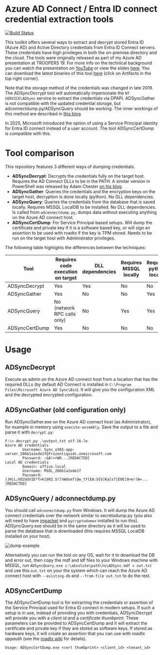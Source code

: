 # Azure AD Connect / Entra ID connect credential extraction tools
[![Build Status](https://dev.azure.com/dirkjanm/adconnectdump/_apis/build/status/fox-it.adconnectdump?branchName=master)](https://dev.azure.com/dirkjanm/adconnectdump/_build/latest?definitionId=16&branchName=master)

This toolkit offers several ways to extract and decrypt stored Entra ID (Azure AD) and Active Directory credentials from Entra ID Connect servers. These credentials have high privileges in both the on-premise directory and the cloud. The tools were originally released as part of my Azure AD presentation at TROOPERS 19. For more info on the technical background you can watch the presentation on [YouTube](https://www.youtube.com/watch?v=JEIR5oGCwdg) or view the slides [here](https://www.slideshare.net/DirkjanMollema/im-in-your-cloud-reading-everyones-email-hacking-azure-ad-via-active-directory).  You can download the latest binaries of this tool [here](https://dev.azure.com/dirkjanm/adconnectdump/_build/latest?definitionId=16&branchName=master) (click on Artifacts in the top right corner).

Note that the storage method of the credentials was changed in late 2019. The ADSyncDecrypt tool will automatically impersonate the `NT SERVICE\ADSync` service to extract the credentials via DPAPI. ADSyncGather is not compatible with the updated credential storage, but adconnectdump.py/ADSyncQuery should be working. The inner workings of this method are described in [this blog](https://dirkjanm.io/updating-adconnectdump-a-journey-into-dpapi/).

In 2025, Microsoft introduced the option of using a Service Principal identity for Entra ID connect instead of a user account. The tool ADSyncCertDump is compatible with this.

# Tool comparison
This repository features 3 different ways of dumping credentials. 
- **ADSyncDecrypt**: Decrypts the credentials fully on the target host. Requires the AD Connect DLLs to be in the PATH. A similar version in PowerShell was released by Adam Chester [on his blog](https://blog.xpnsec.com/azuread-connect-for-redteam/).
- **ADSyncGather**: Queries the credentials and the encryption keys on the target host, decryption is done locally (python). No DLL dependencies.
- **ADSyncQuery**: Queries the credentials from the database that is saved locally. Requires MSSQL LocalDB to be installed. No DLL dependencies. Is called from `adconnectdump.py`, dumps data without executing anything on the Azure AD connect host.
- **ADSyncCertDump**: For Service Principal based setups. Will dump the certificate and private key if it is a software based key, or will sign an assertion to be used with roadtx if the key is TPM stored. Needs to be run on the target host with Administrator privileges.

The following table highlights the differences between the techniques:

Tool | Requires code execution on target | DLL dependencies | Requires MSSQL locally | Requires python locally | Compatible with SP based setup 
--- | --- | --- | --- | --- | ---
ADSyncDecrypt | Yes | Yes | No | No | No
ADSyncGather | Yes | No | No | Yes | No
ADSyncQuery | No (network RPC calls only) | No | Yes | Yes | No
ADSyncCertDump | Yes | No | No | No | Yes

# Usage
## ADSyncDecrypt
Execute as admin on the Azure AD connect host from a location that has the required DLLs (by default AD Connect is installed in `C:\Program Files\Microsoft Azure AD Sync\Bin`). It will give you the configuration XML and the decrypted encrypted configuration.

## ADSyncGather (old configuration only)
Run ADSyncGather.exe on the Azure AD connect host (as Administrator), for example in memory using `execute-assembly`. Save the output to a file and parse it with `decrypt.py`:
```
F:\> decrypt.py .\output.txt utf-16-le
Azure AD credentials
        Username: Sync_o365-app-server_206b1a1ede1f@frozenliquids.onmicrosoft.com
        Password: :&A!>rWD...[REDACTED]
Local AD credentials
        Domain: office.local
        Username: MSOL_206b1a1ede1f
        Password: )JH|L;hO2UUVIE*T>k[6R2.S!l%Wdxmf(@w_tYlEA:5{G)Ka[sT|E0E[9>m!(N=...[REDACTED]
```

## ADSyncQuery / adconnectdump.py
You should call `adconnectdump.py` from Windows. It will dump the Azure AD connect credentials over the network similar to secretsdump.py (you also will need to have [impacket](https://github.com/SecureAuthCorp/impacket) and `pycryptodomex` installed to run this). ADSyncQuery.exe should be in the same directory as it will be used to parse the database that is downloaded (this requires MSSQL LocalDB installed on your host).

![dump example](exampledump.png)

Alternatively you can run the tool on any OS, wait for it to download the DB and error out, then copy the mdf and ldf files to your Windows machine with MSSQL, run `ADSyncQuery.exe c:\absolute\path\to\ADSync.mdf > out.txt` and use this `out.txt` on your the system which can reach the Azure AD connect host with `--existing-db` and `--from-file out.txt` to do the rest.

## ADSyncCertDump
The ADSyncCertDump tool is for extracting the credentials or assertion of the Service Principal used for Entra ID connect in modern setups. If such a setup is in use, instead of providing you with credentials, ADSyncDecrypt will provide you with a _client id_ and a _certificate thumbprint_. These parameters can be provided to ADSyncCertDump and it will extract the certificate and private key if they are stored as software keys. If stored as hardware keys, it will create an assertion that you can use with _roadtx appauth_ (see the [roadtx wiki](https://github.com/dirkjanm/ROADtools/wiki/ROADtools-Token-eXchange-\(roadtx\)) for details).

```
Usage: ADSyncCertDump.exe <cert thumbprint> <client_id> <tenant_id>
```
